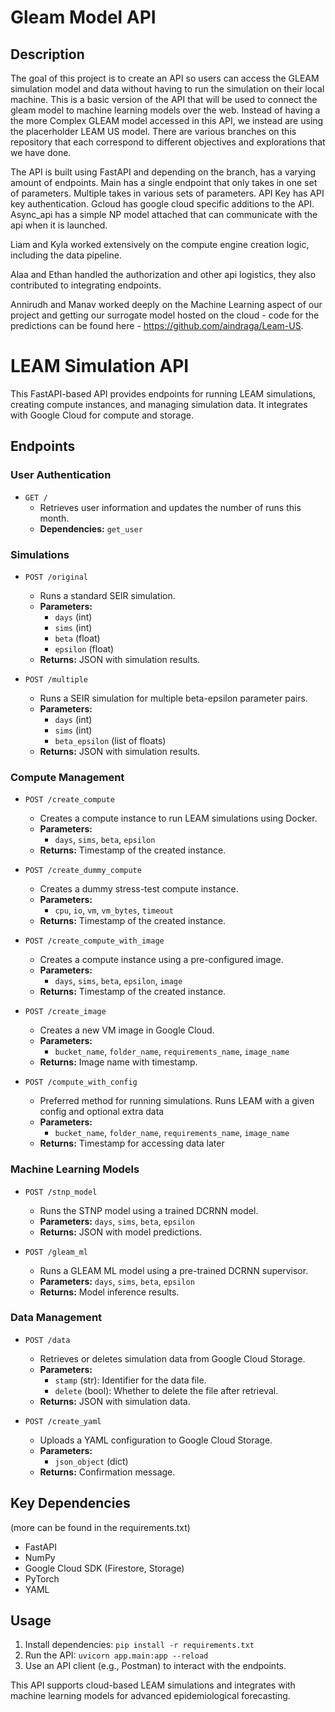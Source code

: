# Gleam Model API

## Description

The goal of this project is to create an API so users can access the GLEAM simulation model and data without having to run the simulation on their local machine. This is a basic version of the API that will be used to connect the gleam model to machine learning models over the web. Instead of having a the more Complex GLEAM model accessed in this API, we instead are using the placerholder LEAM US model. There are various branches on this repository that each correspond to different objectives and explorations that we have done. 

The API is built using FastAPI and depending on the branch, has a varying amount of endpoints. Main has a single endpoint that only takes in one set of parameters. Multiple takes in various sets of parameters. API Key has API key authentication. Gcloud has google cloud specific additions to the API. Async_api has a simple NP model attached that can communicate with the api when it is launched.

Liam and Kyla worked extensively on the compute engine creation logic, including the data pipeline.


Alaa and Ethan handled the authorization and other api logistics, they also contributed to integrating endpoints.


Annirudh and Manav worked deeply on the Machine Learning aspect of our project and getting our surrogate model hosted on the cloud - code for the predictions can be found here - https://github.com/aindraga/Leam-US.


# LEAM Simulation API

This FastAPI-based API provides endpoints for running LEAM simulations, creating compute instances, and managing simulation data. It integrates with Google Cloud for compute and storage.

## Endpoints

### **User Authentication**
- `GET /`
  - Retrieves user information and updates the number of runs this month.
  - **Dependencies:** `get_user`

### **Simulations**
- `POST /original`
  - Runs a standard SEIR simulation.
  - **Parameters:**
    - `days` (int)
    - `sims` (int)
    - `beta` (float)
    - `epsilon` (float)
  - **Returns:** JSON with simulation results.

- `POST /multiple`
  - Runs a SEIR simulation for multiple beta-epsilon parameter pairs.
  - **Parameters:**
    - `days` (int)
    - `sims` (int)
    - `beta_epsilon` (list of floats)
  - **Returns:** JSON with simulation results.

### **Compute Management**
- `POST /create_compute`
  - Creates a compute instance to run LEAM simulations using Docker.
  - **Parameters:**
    - `days`, `sims`, `beta`, `epsilon`
  - **Returns:** Timestamp of the created instance.

- `POST /create_dummy_compute`
  - Creates a dummy stress-test compute instance.
  - **Parameters:**
    - `cpu`, `io`, `vm`, `vm_bytes`, `timeout`
  - **Returns:** Timestamp of the created instance.

- `POST /create_compute_with_image`
  - Creates a compute instance using a pre-configured image.
  - **Parameters:**
    - `days`, `sims`, `beta`, `epsilon`, `image`
  - **Returns:** Timestamp of the created instance.

- `POST /create_image`
  - Creates a new VM image in Google Cloud.
  - **Parameters:**
    - `bucket_name`, `folder_name`, `requirements_name`, `image_name`
  - **Returns:** Image name with timestamp.
 
- `POST /compute_with_config`
  - Preferred method for running simulations. Runs LEAM with a given config and optional extra data
  - **Parameters:**
    - `bucket_name`, `folder_name`, `requirements_name`, `image_name`
  - **Returns:** Timestamp for accessing data later

### **Machine Learning Models**
- `POST /stnp_model`
  - Runs the STNP model using a trained DCRNN model.
  - **Parameters:** `days`, `sims`, `beta`, `epsilon`
  - **Returns:** JSON with model predictions.

- `POST /gleam_ml`
  - Runs a GLEAM ML model using a pre-trained DCRNN supervisor.
  - **Parameters:** `days`, `sims`, `beta`, `epsilon`
  - **Returns:** Model inference results.

### **Data Management**
- `POST /data`
  - Retrieves or deletes simulation data from Google Cloud Storage.
  - **Parameters:**
    - `stamp` (str): Identifier for the data file.
    - `delete` (bool): Whether to delete the file after retrieval.
  - **Returns:** JSON with simulation data.

- `POST /create_yaml`
  - Uploads a YAML configuration to Google Cloud Storage.
  - **Parameters:**
    - `json_object` (dict)
  - **Returns:** Confirmation message.

## Key Dependencies

(more can be found in the requirements.txt)

- FastAPI
- NumPy
- Google Cloud SDK (Firestore, Storage)
- PyTorch
- YAML

## Usage
1. Install dependencies: `pip install -r requirements.txt`
2. Run the API: `uvicorn app.main:app --reload`
3. Use an API client (e.g., Postman) to interact with the endpoints.

This API supports cloud-based LEAM simulations and integrates with machine learning models for advanced epidemiological forecasting.

